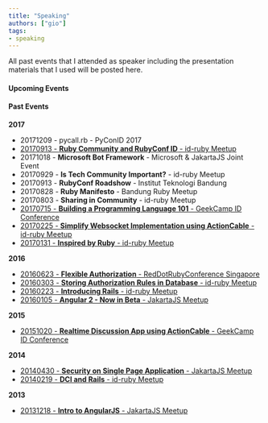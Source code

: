 ```yaml
---
title: "Speaking"
authors: ["gio"]
tags:
- speaking
---
```


All past events that I attended as speaker including the presentation materials that I used will be posted here.

#### Upcoming Events

#### Past Events

**2017**

- 20171209 - pycall.rb - PyConID 2017
- [20170913 - **Ruby Community and RubyConf ID** - id-ruby Meetup](https://speakerdeck.com/giosakti/ruby-community-and-rubyconfid-sept-2017)
- 20171018 - **Microsoft Bot Framework** - Microsoft & JakartaJS Joint Event
- 20170929 - **Is Tech Community Important?** - id-ruby Meetup
- 20170913 - **RubyConf Roadshow** - Institut Teknologi Bandung
- 20170828 - **Ruby Manifesto** - Bandung Ruby Meetup
- 20170803 - **Sharing in Community** - id-ruby Meetup
- [20170715 - **Building a Programming Language 101** - GeekCamp ID Conference](https://speakerdeck.com/giosakti/building-a-programming-language-101)
- [20170225 - **Simplify Websocket Implementation using ActionCable** - id-ruby Meetup](https://speakerdeck.com/giosakti/simplify-websocket-implementation-using-actioncable-feb-2017)
- [20170131 - **Inspired by Ruby** - id-ruby Meetup](https://speakerdeck.com/giosakti/inspired-by-ruby-jan-2017)

**2016**

- [20160623 - **Flexible Authorization** - RedDotRubyConference Singapore](https://speakerdeck.com/giosakti/flexible-authorization)
- [20160303 - **Storing Authorization Rules in Database** - id-ruby Meetup](https://speakerdeck.com/giosakti/storing-authorization-rules-in-database)
- [20160223 - **Introducing Rails** - id-ruby Meetup](https://speakerdeck.com/giosakti/introducing-rails-feb-2016)
- [20160105 - **Angular 2 - Now in Beta** - JakartaJS Meetup](https://speakerdeck.com/giosakti/angular-2-now-in-beta-jan-2016)

**2015**

- [20151020 - **Realtime Discussion App using ActionCable** - GeekCamp ID Conference](https://speakerdeck.com/giosakti/introducing-actioncable-oct-2015)

**2014**

- [20140430 - **Security on Single Page Application** - JakartaJS Meetup](https://speakerdeck.com/giosakti/security-on-single-page-application-jakartajs-apr-2014)
- [20140219 - **DCI and Rails** - id-ruby Meetup](https://speakerdeck.com/giosakti/dci-and-rails-jakarta-dot-rb-february-2014)

**2013**

- [20131218 - **Intro to AngularJS** - JakartaJS Meetup](https://speakerdeck.com/giosakti/intro-to-angularjs-jakartajs-dec-2013)


